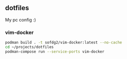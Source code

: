 ## dotfiles

My pc config :)

### vim-docker

```sh
podman build . -t sofdg2/vim-docker:latest --no-cache
cd ~/projects/dotfiles
podman-compose run --service-ports vim-docker
```
